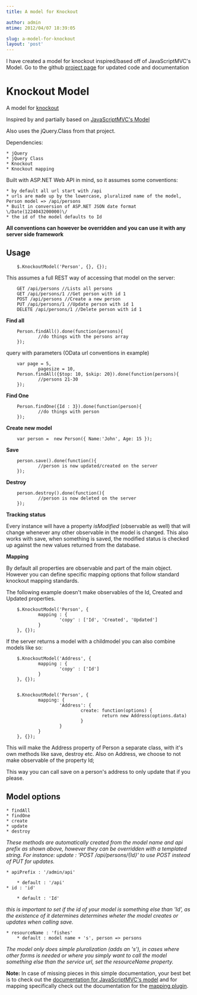 ```yaml
---
title: A model for Knockout

author: admin
mtime: 2012/04/07 18:39:05

slug: a-model-for-knockout
layout: 'post'
---
```


I have created a model for knockout inspired/based off of JavaScriptMVC's Model. Go to the github [project page](https://github.com/mokkabonna/knockout-model) for updated code and documentation 

# Knockout Model

A model for [knockout](https://github.com/SteveSanderson/knockout)

Inspired by and partially based on [JavaScriptMVC's Model](http://javascriptmvc.com/docs.html#!jQuery.Model)

Also uses the jQuery.Class from that project. 

Dependencies:

	* jQuery
	* jQuery Class
	* Knockout
	* Knockout mapping

Built with ASP.NET Web API in mind, so it assumes some conventions:

	* by default all url start with /api
	* urls are made up by the lowercase, pluralized name of the model, Person model => /api/persons
	* Built in conversion of ASP.NET JSON date format \/Date(1224043200000)\/ 
	* the id of the model defaults to Id

**All conventions can however be overridden and you can use it with any server side framework**

## Usage
		
		
		$.KnockoutModel('Person', {}, {});

		

This assumes a full REST way of accessing that model on the server:
		
		
		GET /api/persons //Lists all persons
		GET /api/persons/1 //Get person with id 1
		POST /api/persons //Create a new person
		PUT /api/persons/1 //Update person with id 1
		DELETE /api/persons/1 //Delete person with id 1
		

**Find all**
		
		
		Person.findAll().done(function(persons){
				//do things with the persons array
		});

		

query with parameters (OData url conventions in example)
		
		
		var page = 5,
				pagesize = 10,
		Person.findAll({$top: 10, $skip: 20}).done(function(persons){
				//persons 21-30
		});

		

**Find One**
		
		
		Person.findOne({Id : 3}).done(function(person){
				//do things with person
		});

		

**Create new model**
		
		
		var person =  new Person({ Name:'John', Age: 15 });

		

**Save**
		
		
		person.save().done(function(){
				//person is now updated/created on the server
		});

		

**Destroy**
		
		
		person.destroy().done(function(){
				//person is now deleted on the server
		});

		

**Tracking status**

Every instance will have a property _isModified_ (observable as well) that will change whenever any other observable in the model is changed. This also works with save, when something is saved, the modified status is checked up against the new values returned from the database.

**Mapping**

By default all properties are observable and part of the main object. However you can define specific mapping options that follow standard knockout mapping standards. 

The following example doesn't make observables of the Id, Created and Updated properties.
		
		
		$.KnockoutModel('Person', {
				mapping : {
						'copy' : ['Id', 'Created', 'Updated']
				}
		}, {});

		

If the server returns a model with a childmodel you can also combine models like so:
		
		
		$.KnockoutModel('Address', {
				mapping : {
						'copy' : ['Id'] 
				}
		}, {});

		
		$.KnockoutModel('Person', {
				mapping: {
						'Address': {
								create: function(options) {
										return new Address(options.data)
								}
						}
				}
		}, {});

		

This will make the Address property of Person a separate class, with it's own methods like save, destroy etc. Also on Address, we choose to not make observable of the property Id;


This way you can call save on a person's address to only update that if you please.

## Model options

	* findAll
	* findOne
	* create
	* update
	* destroy

_These methods are automatically created from the model name and api prefix as shown above, however they can be overridden with a templated string. For instance: update : 'POST /api/persons/{Id}' to use POST instead of PUT for updates._

	* apiPrefix : '/admin/api'

		* default : '/api'
	* id : 'id'

		* default : 'Id'

_this is important to set if the id of your model is something else than 'Id', as the existence of it determines determines wheter the model creates or updates when calling save._

	* resourceName : 'fishes'
		* default : model name + 's', person => persons

_The model only does simple pluralization (adds an 's'), in cases where other forms is needed or where you simply want to call the model something else than the service url, set the resourceName property._

**Note:** In case of missing pieces in this simple documentation, your best bet is to check out the [documentation for JavaScriptMVC's model](http://javascriptmvc.com/docs.html#!jQuery.Model) and for mapping specifically check out the documentation for the [mapping plugin](http://knockoutjs.com/documentation/plugins-mapping.html).
